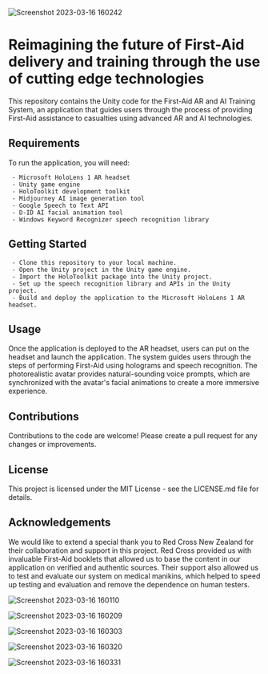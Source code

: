 ![Screenshot 2023-03-16 160242](https://user-images.githubusercontent.com/72056829/225501332-44a6cc31-eda9-4432-b382-e5710c6bf364.png)


# Reimagining the future of First-Aid delivery and training through the use of cutting edge technologies
 
This repository contains the Unity code for the First-Aid AR and AI Training System, an application that guides users through the process of providing First-Aid assistance to casualties using advanced AR and AI technologies.

## Requirements
To run the application, you will need:
```
 - Microsoft HoloLens 1 AR headset
 - Unity game engine
 - HoloToolkit development toolkit
 - Midjourney AI image generation tool
 - Google Speech to Text API
 - D-ID AI facial animation tool
 - Windows Keyword Recognizer speech recognition library
```


## Getting Started
```
 - Clone this repository to your local machine.
 - Open the Unity project in the Unity game engine.
 - Import the HoloToolkit package into the Unity project.
 - Set up the speech recognition library and APIs in the Unity project.
 - Build and deploy the application to the Microsoft HoloLens 1 AR headset.
```


## Usage
Once the application is deployed to the AR headset, users can put on the headset and launch the application. The system guides users through the steps of performing First-Aid using holograms and speech recognition. The photorealistic avatar provides natural-sounding voice prompts, which are synchronized with the avatar's facial animations to create a more immersive experience.

## Contributions
Contributions to the code are welcome! Please create a pull request for any changes or improvements.

## License
This project is licensed under the MIT License - see the LICENSE.md file for details.

## Acknowledgements
We would like to extend a special thank you to Red Cross New Zealand for their collaboration and support in this project. Red Cross provided us with invaluable First-Aid booklets that allowed us to base the content in our application on verified and authentic sources. Their support also allowed us to test and evaluate our system on medical manikins, which helped to speed up testing and evaluation and remove the dependence on human testers.


![Screenshot 2023-03-16 160110](https://user-images.githubusercontent.com/72056829/225501405-8399087b-cd20-4500-a554-325ab35a2071.png)

![Screenshot 2023-03-16 160209](https://user-images.githubusercontent.com/72056829/225501476-3ac72725-ef73-494e-ba3e-7efb3d1839d2.png)

![Screenshot 2023-03-16 160303](https://user-images.githubusercontent.com/72056829/225501560-99d81ff4-f2f1-44c6-a689-77ff78d8b0b1.png)

![Screenshot 2023-03-16 160320](https://user-images.githubusercontent.com/72056829/225501598-edccad6c-5c0a-4dd9-9afb-6bbe42551705.png)

![Screenshot 2023-03-16 160331](https://user-images.githubusercontent.com/72056829/225501622-0ddefc24-0b40-4ac3-bf61-779dc8049a84.png)
